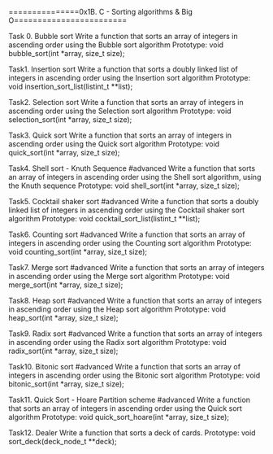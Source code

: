 ===============0x1B. C - Sorting algorithms & Big O========================

Task 0. Bubble sort
Write a function that sorts an array of integers in ascending order using the Bubble sort algorithm
Prototype: void bubble_sort(int *array, size_t size);

Task1. Insertion sort
Write a function that sorts a doubly linked list of integers in ascending order using the Insertion sort algorithm
Prototype: void insertion_sort_list(listint_t **list);

Task2. Selection sort
Write a function that sorts an array of integers in ascending order using the Selection sort algorithm
Prototype: void selection_sort(int *array, size_t size);

Task3. Quick sort
Write a function that sorts an array of integers in ascending order using the Quick sort algorithm
Prototype: void quick_sort(int *array, size_t size);

Task4. Shell sort - Knuth Sequence
#advanced
Write a function that sorts an array of integers in ascending order using the Shell sort algorithm, using the Knuth sequence
Prototype: void shell_sort(int *array, size_t size);

Task5. Cocktail shaker sort
#advanced
Write a function that sorts a doubly linked list of integers in ascending order using the Cocktail shaker sort algorithm
Prototype: void cocktail_sort_list(listint_t **list);

Task6. Counting sort
#advanced
Write a function that sorts an array of integers in ascending order using the Counting sort algorithm
Prototype: void counting_sort(int *array, size_t size);

Task7. Merge sort
#advanced
Write a function that sorts an array of integers in ascending order using the Merge sort algorithm
Prototype: void merge_sort(int *array, size_t size);

Task8. Heap sort
#advanced
Write a function that sorts an array of integers in ascending order using the Heap sort algorithm
Prototype: void heap_sort(int *array, size_t size);

Task9. Radix sort
#advanced
Write a function that sorts an array of integers in ascending order using the Radix sort algorithm
Prototype: void radix_sort(int *array, size_t size);

Task10. Bitonic sort
#advanced
Write a function that sorts an array of integers in ascending order using the Bitonic sort algorithm
Prototype: void bitonic_sort(int *array, size_t size);

Task11. Quick Sort - Hoare Partition scheme
#advanced
Write a function that sorts an array of integers in ascending order using the Quick sort algorithm
Prototype: void quick_sort_hoare(int *array, size_t size);

Task12. Dealer
Write a function that sorts a deck of cards.
Prototype: void sort_deck(deck_node_t **deck);
